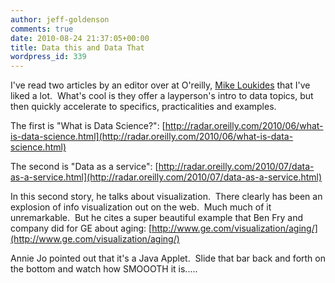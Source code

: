 ```yaml
---
author: jeff-goldenson
comments: true
date: 2010-08-24 21:37:05+00:00
title: Data this and Data That
wordpress_id: 339
---
```


I've read two articles by an editor over at O'reilly, [Mike Loukides](http://radar.oreilly.com/mikel/) that I've liked a lot.  What's cool is they offer a layperson's intro to data topics, but then quickly accelerate to specifics, practicalities and examples.

The first is "What is Data Science?": [http://radar.oreilly.com/2010/06/what-is-data-science.html](http://radar.oreilly.com/2010/06/what-is-data-science.html)

The second is "Data as a service": [http://radar.oreilly.com/2010/07/data-as-a-service.html](http://radar.oreilly.com/2010/07/data-as-a-service.html)

In this second story, he talks about visualization.  There clearly has been an explosion of info visualization out on the web.  Much much of it unremarkable.  But he cites a super beautiful example that Ben Fry and company did for GE about aging: [http://www.ge.com/visualization/aging/](http://www.ge.com/visualization/aging/)

Annie Jo pointed out that it's a Java Applet.  Slide that bar back and forth on the bottom and watch how SMOOOTH it is.....
